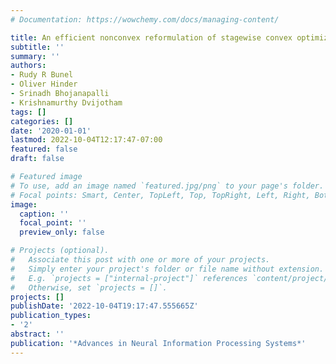 ```yaml
---
# Documentation: https://wowchemy.com/docs/managing-content/

title: An efficient nonconvex reformulation of stagewise convex optimization problems
subtitle: ''
summary: ''
authors:
- Rudy R Bunel
- Oliver Hinder
- Srinadh Bhojanapalli
- Krishnamurthy Dvijotham
tags: []
categories: []
date: '2020-01-01'
lastmod: 2022-10-04T12:17:47-07:00
featured: false
draft: false

# Featured image
# To use, add an image named `featured.jpg/png` to your page's folder.
# Focal points: Smart, Center, TopLeft, Top, TopRight, Left, Right, BottomLeft, Bottom, BottomRight.
image:
  caption: ''
  focal_point: ''
  preview_only: false

# Projects (optional).
#   Associate this post with one or more of your projects.
#   Simply enter your project's folder or file name without extension.
#   E.g. `projects = ["internal-project"]` references `content/project/deep-learning/index.md`.
#   Otherwise, set `projects = []`.
projects: []
publishDate: '2022-10-04T19:17:47.555665Z'
publication_types:
- '2'
abstract: ''
publication: '*Advances in Neural Information Processing Systems*'
---
```

